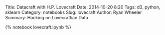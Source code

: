 Title: Datacraft with H.P. Lovecraft
Date: 2014-10-20 8:20
Tags: d3, python, sklearn
Category: notebooks
Slug: lovecraft
Author: Ryan Wheeler
Summary: Hacking on Lovecraftian Data

{% notebook lovecraft.ipynb %}
